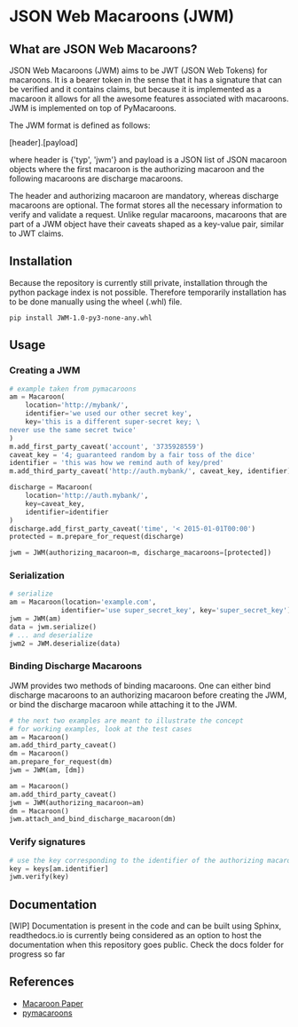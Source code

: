 # JSON Web Macaroons (JWM)

## What are JSON Web Macaroons?
JSON Web Macaroons (JWM) aims to be JWT (JSON Web Tokens) for macaroons. It is a bearer token in the sense that it has a signature that can be verified and it contains claims, but because it is implemented as a macaroon it allows for all the awesome features associated with macaroons. JWM is implemented on top of PyMacaroons.

The JWM format is defined as follows:

[header].[payload]

where header is {'typ', 'jwm'} and payload is a JSON list of JSON macaroon objects where the first macaroon is the authorizing macaroon and the following macaroons are discharge macaroons.

The header and authorizing macaroon are mandatory, whereas discharge macaroons are optional.
The format stores all the necessary information to verify and validate a request.
Unlike regular macaroons, macaroons that are part of a JWM object have their caveats shaped as a key-value pair, similar to JWT claims.

## Installation

Because the repository is currently still private, installation through the python package index is not possible. Therefore temporarily installation has to be done manually using the wheel (.whl) file.
```
pip install JWM-1.0-py3-none-any.whl
```

## Usage

### Creating a JWM

```python
# example taken from pymacaroons
am = Macaroon(
    location='http://mybank/',
    identifier='we used our other secret key',
    key='this is a different super-secret key; \
never use the same secret twice'
)
m.add_first_party_caveat('account', '3735928559')
caveat_key = '4; guaranteed random by a fair toss of the dice'
identifier = 'this was how we remind auth of key/pred'
m.add_third_party_caveat('http://auth.mybank/', caveat_key, identifier)

discharge = Macaroon(
    location='http://auth.mybank/',
    key=caveat_key,
    identifier=identifier
)
discharge.add_first_party_caveat('time', '< 2015-01-01T00:00')
protected = m.prepare_for_request(discharge)

jwm = JWM(authorizing_macaroon=m, discharge_macaroons=[protected])
```
### Serialization

```python
# serialize
am = Macaroon(location='example.com',
             identifier='use super_secret_key', key='super_secret_key')
jwm = JWM(am)
data = jwm.serialize()
# ... and deserialize
jwm2 = JWM.deserialize(data)
```

### Binding Discharge Macaroons

JWM provides two methods of binding macaroons. One can either bind discharge macaroons to an authorizing macaroon before creating the JWM, or bind the discharge macaroon while attaching it to the JWM.

```python
# the next two examples are meant to illustrate the concept
# for working examples, look at the test cases
am = Macaroon()
am.add_third_party_caveat()
dm = Macaroon()
am.prepare_for_request(dm)
jwm = JWM(am, [dm])
```

```python
am = Macaroon()
am.add_third_party_caveat()
jwm = JWM(authorizing_macaroon=am)
dm = Macaroon()
jwm.attach_and_bind_discharge_macaroon(dm)
```

### Verify signatures
```python
# use the key corresponding to the identifier of the authorizing macaroon
key = keys[am.identifier]
jwm.verify(key)
```

## Documentation

[WIP] Documentation is present in the code and can be built using Sphinx, readthedocs.io is currently being considered as an option to host the documentation when this repository goes public. Check the docs folder for progress so far

## References
- [Macaroon Paper](http://research.google.com/pubs/pub41892.html)
- [pymacaroons](https://github.com/ecordell/pymacaroons)
